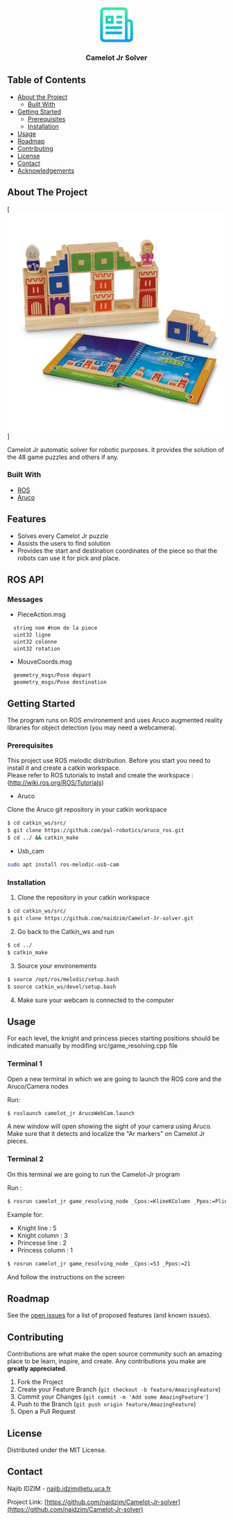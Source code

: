 <!--
*** Thanks for checking out this README Template. If you have a suggestion that would
*** make this better, please fork the repo and create a pull request or simply open
*** an issue with the tag "enhancement".
*** Thanks again! Now go create something AMAZING! :D
-->





<!-- PROJECT SHIELDS -->
<!--
*** I'm using markdown "reference style" links for readability.
*** Reference links are enclosed in brackets [ ] instead of parentheses ( ).
*** See the bottom of this document for the declaration of the reference variables
*** for contributors-url, forks-url, etc. This is an optional, concise syntax you may use.
*** https://www.markdownguide.org/basic-syntax/#reference-style-links
-->

<!--
[![Contributors][contributors-shield]][contributors-url]
[![Forks][forks-shield]][forks-url]
[![Stargazers][stars-shield]][stars-url]
[![Issues][issues-shield]][issues-url]
[![MIT License][license-shield]][license-url]
[![LinkedIn][linkedin-shield]][linkedin-url]

-->

<!-- PROJECT LOGO -->
<br />
<p align="center">
  <a href="https://github.com/othneildrew/Best-README-Template">
    <img src="images/logo.png" alt="Logo" width="80" height="80">
  </a>

  <h3 align="center">Camelot Jr Solver</h3>

</p>



<!-- TABLE OF CONTENTS -->
## Table of Contents

* [About the Project](#about-the-project)
  * [Built With](#built-with)
* [Getting Started](#getting-started)
  * [Prerequisites](#prerequisites)
  * [Installation](#installation)
* [Usage](#usage)
* [Roadmap](#roadmap)
* [Contributing](#contributing)
* [License](#license)
* [Contact](#contact)
* [Acknowledgements](#acknowledgements)



<!-- ABOUT THE PROJECT -->
## About The Project

[![Product Name Screen Shot][product-screenshot]]

Camelot Jr automatic solver for robotic purposes. It provides the solution of the 48 game puzzles and others if any.

### Built With

* [ROS](https://www.ros.org/)
* [Aruco](https://www.uco.es/investiga/grupos/ava/node/26)

<!-- FEATURES -->
## Features
* Solves every Camelot Jr puzzle
* Assists the users to find solution 
* Provides the start and destination coordinates of the piece so that the robots can use it for pick and place.
## ROS API
### Messages 

* PieceAction.msg
```
  string nom #nom de la piece
  uint32 ligne 
  uint32 colonne
  uint32 rotation
```
* MouveCoords.msg
```
  geometry_msgs/Pose depart
  geometry_msgs/Pose destination
```

<!-- GETTING STARTED -->
## Getting Started
The program runs on ROS environement and uses Aruco augmented reality libraries for object detection (you may need a webcamera).

### Prerequisites

This project use ROS melodic distribution. Before you start you need to install it and create a catkin workspace.  
Please refer to ROS tutorials to install and create the workspace : (http://wiki.ros.org/ROS/Tutorials)

* Aruco

Clone the Aruco git repository in your catkin workspace
```sh
$ cd catkin_ws/src/
$ git clone https://github.com/pal-robotics/aruco_ros.git
$ cd ../ && catkin_make
```
* Usb_cam 
```sh
sudo apt install ros-melodic-usb-cam
```
### Installation

1. Clone the repository in your catkin workspace
```sh
$ cd catkin_ws/src/
$ git clone https://github.com/naidzim/Camelot-Jr-solver.git
```
2. Go back to the Catkin_ws and run 
```sh
$ cd ../ 
$ catkin_make
```
3. Source your environements 
```sh
$ source /opt/ros/melodic/setup.bash
$ source catkin_ws/devel/setup.bash
```
4. Make sure your webcam is connected to the computer

<!-- USAGE EXAMPLES -->
## Usage
For each level, the knight and princess pieces starting positions should be indicated manually by modifing src/game_resolving.cpp file

### Terminal 1
Open a new terminal in which we are going to launch the ROS core and the Aruco/Camera nodes

Run:

```sh
$ roslaunch camelot_jr ArucoWebCam.launch
```

A new window will open showing the sight of your camera using Aruco. Make sure that it detects and localize the "Ar markers" on Camelot Jr pieces. 

### Terminal 2

On this terminal we are going to run the Camelot-Jr program

Run :

```sh
$ rosrun camelot_jr game_resolving_node _Cpos:=KlineKColumn _Ppos:=PlinePcolumn
```
Example for:  
  * Knight line : 5
  * Knight column : 3
  * Princesse line : 2
  * Princess column : 1

```sh
$ rosrun camelot_jr game_resolving_node _Cpos:=53 _Ppos:=21
```

And follow the instructions on the screen 


<!-- ROADMAP -->
## Roadmap

See the [open issues](https://github.com/naidzim/Camelot-Jr-solver/issues) for a list of proposed features (and known issues).



<!-- CONTRIBUTING -->
## Contributing

Contributions are what make the open source community such an amazing place to be learn, inspire, and create. Any contributions you make are **greatly appreciated**.

1. Fork the Project
2. Create your Feature Branch (`git checkout -b feature/AmazingFeature`)
3. Commit your Changes (`git commit -m 'Add some AmazingFeature'`)
4. Push to the Branch (`git push origin feature/AmazingFeature`)
5. Open a Pull Request



<!-- LICENSE -->
## License

Distributed under the MIT License.


<!-- CONTACT -->
## Contact

Najib IDZIM - najib.idzim@etu.uca.fr

Project Link: [https://github.com/naidzim/Camelot-Jr-solver](https://github.com/naidzim/Camelot-Jr-solver)








<!-- MARKDOWN LINKS & IMAGES -->
<!-- https://www.markdownguide.org/basic-syntax/#reference-style-links -->
[contributors-shield]: https://img.shields.io/github/contributors/othneildrew/Best-README-Template.svg?style=flat-square
[contributors-url]: https://github.com/othneildrew/Best-README-Template/graphs/contributors
[forks-shield]: https://img.shields.io/github/forks/othneildrew/Best-README-Template.svg?style=flat-square
[forks-url]: https://github.com/othneildrew/Best-README-Template/network/members
[stars-shield]: https://img.shields.io/github/stars/othneildrew/Best-README-Template.svg?style=flat-square
[stars-url]: https://github.com/othneildrew/Best-README-Template/stargazers
[issues-shield]: https://img.shields.io/github/issues/othneildrew/Best-README-Template.svg?style=flat-square
[issues-url]: https://github.com/othneildrew/Best-README-Template/issues
[license-shield]: https://img.shields.io/github/license/othneildrew/Best-README-Template.svg?style=flat-square
[license-url]: https://github.com/othneildrew/Best-README-Template/blob/master/LICENSE.txt
[linkedin-shield]: https://img.shields.io/badge/-LinkedIn-black.svg?style=flat-square&logo=linkedin&colorB=555
[linkedin-url]: https://linkedin.com/in/othneildrew
[product-screenshot]: images/CamelotJrImage.jpeg
